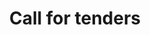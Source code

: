 ---
title: Call for tenders
longTitle: 'Call for tenders'
tags:
- gccommon
relatedTerm:
- "[[Contracting Tenders]]"
use:
- "[[Invitation to bid Tender call Request for tenders]]"
---